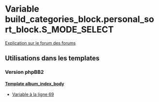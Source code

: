 # Variable build_categories_block.personal_sort_block.S_MODE_SELECT
[Explication sur le forum des forums](http://forum.forumactif.com/t294113-listing-des-variables#build_categories_block.personal_sort_block.S_MODE_SELECT)

## Utilisations dans les templates

### Version phpBB2

#### [Template album_index_body](subsilver/album_index_body.md)
* [Variable à la ligne 69](../subsilver/album_index_body.tpl#L69)